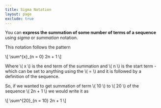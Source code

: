 ```yaml
---
title: Sigma Notation
layout: page
exclude: true
---
```

<script type="text/javascript" src="https://cdnjs.cloudflare.com/ajax/libs/mathjax/2.7.0/MathJax.js?config=TeX-AMS_CHTML"></script>

You can **express the summation of some number of terms of a sequence** using *sigma* or *summation* notation.

This notation follows the pattern

\\[ \sum^{x}_{n = 0} 2n + 1 \\]

Where \\( x \\) is the end term of the summation and \\( n \\) is the start term - which can be set to anything using the \\(  = \\) and it is followed by a definition of the sequence.

So, if we wanted to get summation of term \\( 10 \\) to \\( 20 \\) of the sequence \\( 2n + 1 \\) we would write it as

\\[ \sum^{20}_{n = 10} 2n + 1 \\]